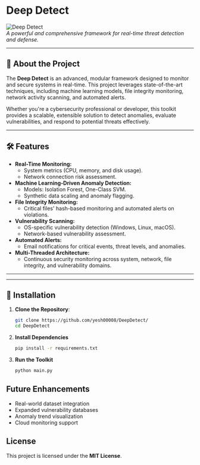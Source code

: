 # Deep Detect 

![Deep Detect](https://github.com/yesh00008/DeepDetect/)  
*A powerful and comprehensive framework for real-time threat detection and defense.*

---

## 🚀 About the Project
The **Deep Detect** is an advanced, modular framework designed to monitor and secure systems in real-time. This project leverages state-of-the-art techniques, including machine learning models, file integrity monitoring, network activity scanning, and automated alerts.

Whether you're a cybersecurity professional or developer, this toolkit provides a scalable, extensible solution to detect anomalies, evaluate vulnerabilities, and respond to potential threats effectively.

---

## 🛠️ Features
- **Real-Time Monitoring:**
  - System metrics (CPU, memory, and disk usage).
  - Network connection risk assessment.
- **Machine Learning-Driven Anomaly Detection:**
  - Models: Isolation Forest, One-Class SVM.
  - Synthetic data scaling and anomaly flagging.
- **File Integrity Monitoring:**
  - Critical files' hash-based monitoring and automated alerts on violations.
- **Vulnerability Scanning:**
  - OS-specific vulnerability detection (Windows, Linux, macOS).
  - Network-based vulnerability assessment.
- **Automated Alerts:**
  - Email notifications for critical events, threat levels, and anomalies.
- **Multi-Threaded Architecture:**
  - Continuous security monitoring across system, network, file integrity, and vulnerability domains.

---

---

## 🔧 Installation
1. **Clone the Repository**:
   ```bash
   git clone https://github.com/yesh00008/DeepDetect/
   cd DeepDetect

2. **Install Dependencies**  
   ```sh
   pip install -r requirements.txt
   ```

3. **Run the Toolkit**  
   ```sh
   python main.py
   ```

## Future Enhancements
- Real-world dataset integration  
- Expanded vulnerability databases  
- Anomaly trend visualization  
- Cloud monitoring support  


## License
This project is licensed under the **MIT License**.

